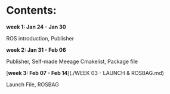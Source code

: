 # Contents:

**week 1: Jan 24 - Jan 30**

ROS introduction, Publisher

**week 2: Jan 31 - Feb 06**

Publisher, Self-made Meeage
Cmakelist, Package file

[**week 3: Feb 07 - Feb 14**](./WEEK 03 - LAUNCH & ROSBAG.md)

Launch File, ROSBAG

